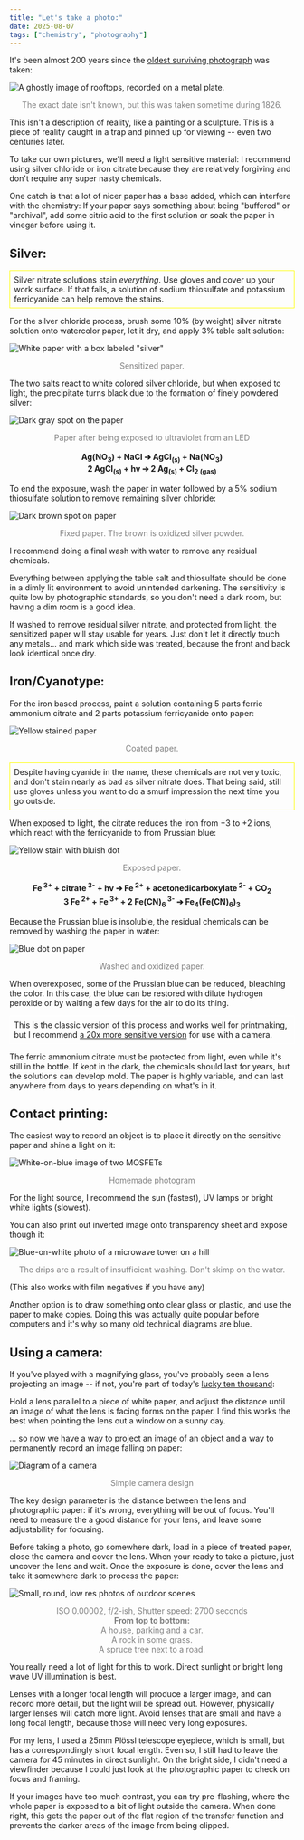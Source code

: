```yaml
---
title: "Let's take a photo:"
date: 2025-08-07
tags: ["chemistry", "photography"]
---
```


It's been almost 200 years since the [oldest surviving photograph](https://en.wikipedia.org/wiki/View_from_the_Window_at_Le_Gras) was taken:

![A ghostly image of rooftops, recorded on a metal plate.](/projects/take_a_photo/first_photo.jpg)
<center style='color: gray'>The exact date isn't known, but this was taken sometime during 1826.</center>

This isn't a description of reality, like a painting or a sculpture.
This is a piece of reality caught in a trap and pinned up for viewing -- even two centuries later.

To take our own pictures, we'll need a light sensitive material:
I recommend using silver chloride or iron citrate because they are relatively forgiving and don't require any super nasty chemicals.

One catch is that a lot of nicer paper has a base added, which can interfere with the chemistry:
If your paper says something about being "buffered" or "archival", add some citric acid to the first solution or soak the paper in vinegar before using it. 

## Silver:

<div style="border: 1px solid yellow; padding: 0.5em;">
Silver nitrate solutions stain <em>everything</em>. 
Use gloves and cover up your work surface.
If that fails, a solution of sodium thiosulfate and potassium ferricyanide can help remove the stains.
</div>

For the silver chloride process, brush some 10% (by weight) silver nitrate solution onto watercolor paper, let it dry, and apply 3% table salt solution:

![White paper with a box labeled "silver"](/projects/take_a_photo/silver1.jpg)
<center style='color: gray'>Sensitized paper.</center>

The two salts react to white colored silver chloride, but when exposed to light, the precipitate turns black due to the formation of finely powdered silver:
 
![Dark gray spot on the paper](/projects/take_a_photo/silver2.jpg)
<center style='color: gray'>Paper after being exposed to ultraviolet from an LED</center>
<br>
<center><b>Ag(NO<sub>3</sub>) + NaCl ➔ AgCl<sub>(s)</sub> + Na(NO<sub>3</sub>)</b></center> 
<center><b>2 AgCl<sub>(s)</sub> + hv ➔ 2 Ag<sub>(s)</sub> + Cl<sub>2 (gas)</sub></b></center> 

To end the exposure, wash the paper in water followed by a 5% sodium thiosulfate solution to remove remaining silver chloride:

![Dark brown spot on paper](/projects/take_a_photo/silver3.jpg)
<center style='color: gray'>Fixed paper. The brown is oxidized silver powder.</center>

I recommend doing a final wash with water to remove any residual chemicals.

Everything between applying the table salt and thiosulfate should be done in a dimly lit environment to avoid unintended darkening. 
The sensitivity is quite low by photographic standards, so you don't need a dark room, but having a dim room is a good idea.

If washed to remove residual silver nitrate, and protected from light, the sensitized paper will stay usable for years. 
Just don't let it directly touch any metals... and mark which side was treated, because the front and back look identical once dry.

## Iron/Cyanotype:

For the iron based process, paint a solution containing 5 parts ferric ammonium citrate and 2 parts potassium ferricyanide onto paper:

![Yellow stained paper](/projects/take_a_photo/iron1.jpg)
<center style='color: gray'>Coated paper.</center>
<br>
<div style="border: 1px solid yellow; padding: 0.5em;">
Despite having cyanide in the name, these chemicals are not very toxic, and don't stain nearly as bad as silver nitrate does.
That being said, still use gloves unless you want to do a smurf impression the next time you go outside.
</div>

When exposed to light, the citrate reduces the iron from +3 to +2 ions, which react with the ferricyanide to from Prussian blue:

![Yellow stain with bluish dot](/projects/take_a_photo/iron2.jpg)
<center style='color: gray'>Exposed paper.</center>
<br>
<center><b>Fe<sup> 3+</sup> + citrate<sup> 3-</sup> + hv ➔ Fe<sup> 2+</sup> + acetonedicarboxylate<sup> 2-</sup> + CO<sub>2</sub></b></center> 
<center><b>3 Fe<sup> 2+</sup> + Fe<sup> 3+</sup> + 2 Fe(CN)<sub>6</sub><sup> 3-</sup> ➔ Fe<sub>4</sub>(Fe(CN)<sub>6</sub>)<sub>3</sub></b></center> 

Because the Prussian blue is insoluble, the residual chemicals can be removed by washing the paper in water:

![Blue dot on paper](/projects/take_a_photo/iron3.jpg)
<center style='color: gray'>Washed and oxidized paper.</center>

When overexposed, some of the Prussian blue can be reduced, bleaching the color. 
In this case, the blue can be restored with dilute hydrogen peroxide or by waiting a few days for the air to do its thing. 

<div style="border: 1px solid white; padding: 0.5em;">
This is the classic version of this process and works well for printmaking, but I recommend <a href=/projects/fast_cyanotype>a 20x more sensitive version</a> for use with a camera.
</div>

The ferric ammonium citrate must be protected from light, even while it's still in the bottle.
If kept in the dark, the chemicals should last for years, but the solutions can develop mold.
The paper is highly variable, and can last anywhere from days to years depending on what's in it. 

## Contact printing:

The easiest way to record an object is to place it directly on the sensitive paper and shine a light on it:

![White-on-blue image of two MOSFETs](/projects/take_a_photo/fets.jpg)
<center style='color: gray'>Homemade photogram</center>

For the light source, I recommend the sun (fastest), UV lamps or bright white lights (slowest).

You can also print out inverted image onto transparency sheet and expose though it:

![Blue-on-white photo of a microwave tower on a hill](/projects/take_a_photo/fake_photo.jpg)
<center style='color: gray'>The drips are a result of insufficient washing. Don't skimp on the water.</center>

(This also works with film negatives if you have any)

Another option is to draw something onto clear glass or plastic, and use the paper to make copies.
Doing this was actually quite popular before computers and it's why so many old technical diagrams are blue. 

## Using a camera:

If you've played with a magnifying glass, you've probably seen a lens projecting an image --
if not, you're part of today's [lucky ten thousand](https://xkcd.com/1053/):

Hold a lens parallel to a piece of white paper, and adjust the distance until an image of what the lens is facing forms on the paper.
I find this works the best when pointing the lens out a window on a sunny day.

... so now we have a way to project an image of an object and a way to permanently record an image falling on paper:

![Diagram of a camera](/projects/take_a_photo/camera.svg)
<center style='color: gray'>Simple camera design</center>

The key design parameter is the distance between the lens and photographic paper: if it's wrong, everything will be out of focus. 
You'll need to measure the a good distance for your lens, and leave some adjustability for focusing.

Before taking a photo, go somewhere dark, load in a piece of treated paper, close the camera and cover the lens.
When your ready to take a picture, just uncover the lens and wait.
Once the exposure is done, cover the lens and take it somewhere dark to process the paper:

![Small, round, low res photos of outdoor scenes](/projects/take_a_photo/photos.jpg)
<center style='color: gray'>
ISO 0.00002, f/2-ish, Shutter speed: 2700 seconds<br>
<b>From top to bottom:</b><br>
A house, parking and a car.<br>
A rock in some grass.<br>
A spruce tree next to a road.
</center>

You really need a lot of light for this to work. 
Direct sunlight or bright long wave UV illumination is best. 

Lenses with a longer focal length will produce a larger image, and can record more detail, but the light will be spread out.
However, physically larger lenses will catch more light.
Avoid lenses that are small and have a long focal length, because those will need very long exposures.

For my lens, I used a 25mm Plössl telescope eyepiece, which is small, but has a correspondingly short focal length.
Even so, I still had to leave the camera for 45 minutes in direct sunlight.
On the bright side, I didn't need a viewfinder because I could just look at the photographic paper to check on focus and framing.

If your images have too much contrast, you can try pre-flashing, where the whole paper is exposed to a bit of light outside the camera.
When done right, this gets the paper out of the flat region of the transfer function and prevents the darker areas of the image from being clipped.
